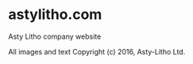 # astylitho.com
Asty Litho company website

All images and text Copyright (c) 2016, Asty-Litho Ltd.
